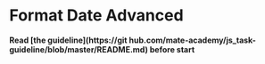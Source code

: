 # Format Date Advanced
**Read [the guideline](https://git hub.com/mate-academy/js_task-guideline/blob/master/README.md) before start**
